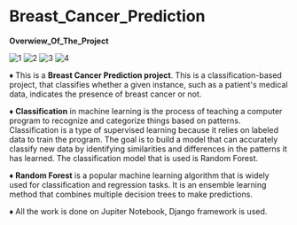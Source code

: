 # Breast_Cancer_Prediction

**Overwiew_Of_The_Project**

![1](https://github.com/SumnaImran-20/Breast_Cancer_Prediction/assets/88527179/fb658236-8532-46dd-b769-1e24fed37264)
![2](https://github.com/SumnaImran-20/Breast_Cancer_Prediction/assets/88527179/6f98394c-8564-4363-beaa-f59c5539668f)
![3](https://github.com/SumnaImran-20/Breast_Cancer_Prediction/assets/88527179/cc38c8a6-e088-43da-9311-bbfd18ccc352)
![4](https://github.com/SumnaImran-20/Breast_Cancer_Prediction/assets/88527179/ad70bc33-a63f-4789-b322-8fdaa2b47f1a)

♦ This is a **Breast Cancer Prediction project**. This is a classification-based project, that classifies whether a given instance, such as a patient's medical data, indicates the presence of breast cancer or not.

♦ **Classification** in machine learning is the process of teaching a computer program to recognize and categorize things based on patterns. Classification is a type of supervised learning because it relies on labeled data to train the program. The goal is to build a model that can accurately classify new data by identifying similarities and differences in the patterns it has learned. The classification model that is used is Random Forest.

♦ **Random Forest** is a popular machine learning algorithm that is widely used for classification and regression tasks. It is an ensemble learning method that combines multiple decision trees to make predictions.

♦ All the work is done on Jupiter Notebook, Django framework is used.
